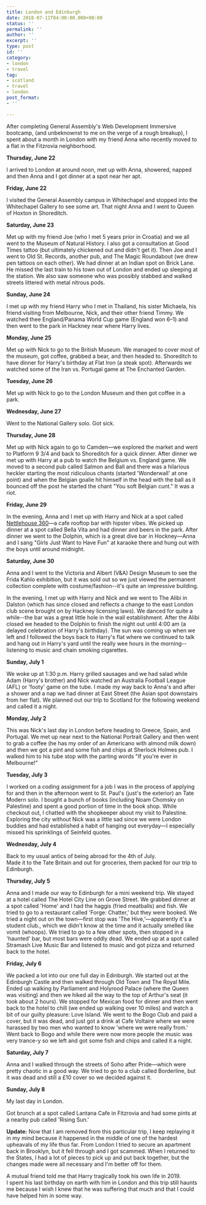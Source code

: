 ```yaml
---
title: London and Edinburgh
date: 2018-07-11T04:00:00.000+00:00
status: ''
permalink: ''
author: ''
excerpt: ''
type: post
id: ''
category:
- london
- travel
tag:
- scotland
- travel
- london
post_format:
- ''

---
```

After completing General Assembly's Web Development Immersive bootcamp, (and unbeknownst to me on the verge of a rough breakup), I spent about a month in London with my friend Anna who recently moved to a flat in the Fitzrovia neighborhood.

**Thursday, June 22**

I arrived to London at around noon, met up with Anna, showered, napped and then Anna and I got dinner at a spot near her apt.

**Friday, June 22**

I visited the General Assembly campus in Whitechapel and stopped into the Whitechapel Gallery to see some art. That night Anna and I went to Queen of Hoxton in Shoreditch.

**Saturday, June 23**

Met up with my friend Joe (who I met 5 years prior in Croatia) and we all went to the Museum of Natural History. I also got a consultation at Good Times tattoo (but ultimately chickened out and didn't get it). Then Joe and I went to Old St. Records, another pub, and The Magic Roundabout (we drew pen tattoos on each other). We had dinner at an Indian spot on Brick Lane. He missed the last train to his town out of London and ended up sleeping at the station. We also saw someone who was possibly stabbed and walked streets littered with metal nitrous pods.

**Sunday, June 24**

I met up with my friend Harry who I met in Thailand, his sister Michaela, his friend visiting from Melbourne, Nick, and their other friend Timmy. We watched thee England/Panama World Cup game (England won 6–1) and then went to the park in Hackney near where Harry lives.

**Monday, June 25**

Met up with Nick to go to the British Museum. We managed to cover most of the museum, got coffee, grabbed a bear, and then headed to. Shoreditch to have dinner for Harry's birthday at Flat Iron (a steak spot). Afterwards we watched some of the Iran vs. Portugal game at The Enchanted Garden.

**Tuesday, June 26**

Met up with Nick to go to the London Museum and then got coffee in a park.

**Wednesday, June 27**

Went to the National Gallery solo. Got sick.

**Thursday, June 28**

Met up with Nick again to go to Camden—we explored the market and went to Platform 9 3/4 and back to Shoreditch for a quick dinner. After dinner we met up with Harry at a pub to watch the Belgium vs. England game. We moved to a second pub called Salmon and Ball and there was a hilarious heckler starting the most ridiculous chants (started 'Wonderwall' at one point) and when the Belgian goalie hit himself in the head with the ball as it bounced off the post he started the chant "You soft Belgian cunt." It was a riot.

**Friday, June 29**

In the evening, Anna and I met up with Harry and Nick at a spot called [Nettlehouse 360](https://netil360.com/ "Nettlehouse 360")—a cafe rooftop bar with hipster vibes. We picked up dinner at a spot called Bella Vita and had dinner and beers in the park. After dinner we went to the Dolphin, which is a great dive bar in Hockney—Anna and I sang "Girls Just Want to Have Fun" at karaoke there and hung out with the boys until around midnight.

**Saturday, June 30**

Anna and I went to the Victoria and Albert (V&A) Design Museum to see the Frida Kahlo exhibition, but it was sold out so we just viewed the permanent collection complete with costume/fashion--it's quite an impressive building.

In the evening, I met up with Harry and Nick and we went to The Alibi in Dalston (which has since closed and reflects a change to the east London club scene brought on by Hackney licensing laws). We danced for quite a while--the bar was a great little hole in the wall establishment. After the Alibi closed we headed to the Dolphin to finish the night out until 4:00 am (a delayed celebration of Harry's birthday). The sun was coming up when we left and I followed the boys back to Harry's flat where we continued to talk and hang out in Harry's yard until the really wee hours in the morning--listening to music and chain smoking cigarettes.

**Sunday, July 1**

We woke up at 1:30 p.m. Harry grilled sausages and we had salad while Adam (Harry's brother) and Nick watched an Australia Football League (AFL) or 'footy' game on the tube. I made my way back to Anna's and after a shower and a nap we had dinner at East Street (the Asian spot downstairs from her flat). We planned out our trip to Scotland for the following weekend and called it a night.

**Monday, July 2**

This was Nick's last day in London before heading to Greece, Spain, and Portugal. We met up near next to the National Portrait Gallery and then went to grab a coffee (he has my order of an Americano with almond milk down) and then we got a pint and some fish and chips at Sherlock Holmes pub. I walked him to his tube stop with the parting words "If you're ever in Melbourne!"

**Tuesday, July 3**

I worked on a coding assignment for a job I was in the process of applying for and then in the afternoon went to St. Paul's (just's the exterior) an Tate Modern solo. I bought a bunch of books (including Noam Chomsky on Palestine) and spent a good portion of time in the book shop. While checkout out, I chatted with the shopkeeper about my visit to Palestine. Exploring the city without Nick was a little sad since we were London buddies and had established a habit of hanging out everyday—I especially missed his sprinklings of Seinfeld quotes.

**Wednesday, July 4**

Back to my usual antics of being abroad for the 4th of July.  
Made it to the Tate Britain and out for groceries, them packed for our trip to Edinburgh.

**Thursday, July 5**

Anna and I made our way to Edinburgh for a mini weekend trip. We stayed at a hotel called The Hotel City Line on Grove Street. We grabbed dinner at a spot called 'Home' and I had the haggis (fried meatballs) and fish. We tried to go to a restaurant called 'Forge: Chatter,' but they were booked.  We tried a night out on the town—first stop was 'The Hive,'—apparently it's a student club., which we didn't know at the time and it actually smelled like vomit (whoops). We tried to go to a few other spots, then stopped in a 'haunted' bar, but most bars were oddly dead. We ended up at a spot called Stramash Live Music Bar and listened to music and got pizza and returned back to the hotel.

**Friday, July 6**

We packed a lot into our one full day in Edinburgh. We started out at the Edinburgh Castle  and then walked through Old Town and The Royal Mile. Ended up walking by Parliament and Holyrood Palace (where the Queen was visiting) and then we hiked all the way to the top of Arthur's seat (it took about 2 hours). We stopped for Mexican food for dinner and then went back to the hotel to chill (we ended up walking over 10 miles) and watch a bit of our guilty pleasure: Love Island. We went to the Bogo Club and paid a cover, but it was dead, and just got a drink at Cafe Voltaire where we were harassed by two men who wanted to know 'where we were really from.' Went back to Bogo and while there were now more people the music was very trance-y  so we left and got some fish and chips and called it a night.

**Saturday, July 7**

Anna and I walked through the streets of Soho after Pride—which were pretty chaotic in a good way. We tried to go to a club called Borderline, but it was dead and still a £10 cover so we decided against it.

**Sunday, July 8**

My last day in London.

Got brunch at a spot called Lantana Cafe in Fitzrovia and had some pints at a nearby pub called 'Rising Sun.'

**Update:** Now that I am removed from this particular trip, I keep replaying it in my mind because it happened in the middle of one of the hardest upheavals of my life thus far. From London I tried to secure an apartment back in Brooklyn, but it fell through and I got scammed. When I returned to the States, I had a lot of pieces to pick up and put back together, but the changes made were all necessary and I'm better off for them. 

A mutual friend told me that Harry tragically took his own life in 2019.   
I spent his last birthday on earth with him in London and this trip still haunts me because I wish I knew that he was suffering that much and that I could have helped him in some way.